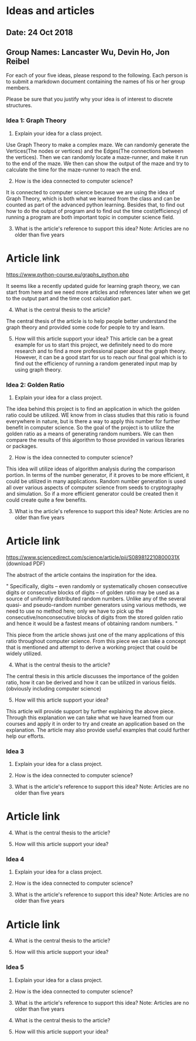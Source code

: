 # Ideas and articles


## Date: 24 Oct 2018
## Group Names: Lancaster Wu, Devin Ho, Jon Reibel


For each of your five ideas, please respond to the following. Each person is to submit a markdown document containing the names of his or her group members.

Please be sure that you justify why your idea is of interest to discrete structures.



### Idea 1: Graph Theory
1) Explain your idea for a class project.

Use Graph Theory to make a complex maze. We can randomly generate the Vertices(The nodes or vertices) and the Edges(The connections between the vertices). Then we can randomly locate a maze-runner, and make it run to the end of the maze.
We then can show the output of the maze and try to calculate the time for the maze-runner to reach the end.

2) How is the idea connected to computer science?

It is connected to computer science because we are using the idea of Graph Theory, which is both what we learned from the class and can be counted as part of the advanced python learning. Besides that, to find out how to do the output of program and to find out the time cost(efficiency) of running a program are both important topic in computer science field.

3) What is the article's reference to support this idea? Note: Articles are no older than five years

# Article link
https://www.python-course.eu/graphs_python.php

It seems like a recently updated guide for learning graph theory, we can start from here and we need more articles and references later when we get to the output part and the time cost calculation part.

4) What is the central thesis to the article?

The central thesis of the article is to help people better understand the graph theory and provided some code for people to try and learn.

5) How will this article support your idea?
This article can be a great example for us to start this project, we definitely need to do more research and to find a more professional paper about the graph theory. However, it can be a good start for us to reach our final goal which is to find out the efficiency of running a random generated input map by using graph theory.

### Idea 2: Golden Ratio
1) Explain your idea for a class project.

 The idea behind this project is to find an application in which the golden ratio could be utilized. WE know from in class studies that this ratio is found everywhere in nature, but is there a way to apply this number for further benefit in computer science. So the goal of the project is to utilize the golden ratio as a means of generating random numbers. We can then compare the results of this algorithm to those provided in various libraries or packages.

2) How is the idea connected to computer science?

This idea will utilize ideas of algorithm analysis during the comparison portion. In terms of the number generator, if it proves to be more efficient, it could be utilized in many applications. Random number generation is used all over various aspects of computer science from seeds to cryptography and simulation. So if a more efficient generator could be created then it could create quite a few benefits.

3) What is the article's reference to support this idea? Note: Articles are no older than five years

# Article link
https://www.sciencedirect.com/science/article/pii/S089812210800031X (download PDF)

The abstract of the article contains the inspiration for the idea.

" Specifically, digits – even randomly or systematically chosen consecutive digits or consecutive blocks of digits – of golden ratio may be used as a source of uniformly distributed random numbers. Unlike any of the several quasi- and pseudo-random number generators using various methods, we need to use no method here; only we have to pick up the consecutive/nonconsecutive blocks of digits from the stored golden ratio
and hence it would be a fastest means of obtaining random numbers. "

This piece from the article shows just one of the many applications of this ratio throughout computer science. From this piece we can take a concept that is mentioned and attempt to derive a working project that could be widely utilized.

4) What is the central thesis to the article?

The central thesis in this article discusses the importance of the golden ratio, how it can be derived and how it can be utilized in various fields. (obviously including computer science)

5) How will this article support your idea?

This article will provide support by further explaining the above piece. Through this explanation we can take what we have learned from our courses and apply it in order to try and create an application based on the explanation. The article may also provide useful examples that could further help our efforts.


### Idea 3
1) Explain your idea for a class project.

2) How is the idea connected to computer science?

3) What is the article's reference to support this idea? Note: Articles are no older than five years
# Article link

4) What is the central thesis to the article?

5) How will this article support your idea?


### Idea 4
1) Explain your idea for a class project.

2) How is the idea connected to computer science?

3) What is the article's reference to support this idea? Note: Articles are no older than five years
# Article link

4) What is the central thesis to the article?

5) How will this article support your idea?


### Idea 5
1) Explain your idea for a class project.

2) How is the idea connected to computer science?

3) What is the article's reference to support this idea? Note: Articles are no older than five years

4) What is the central thesis to the article?

5) How will this article support your idea?
